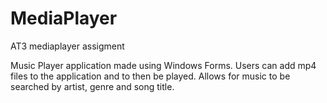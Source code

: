# MediaPlayer
AT3 mediaplayer assigment


Music Player application made using Windows Forms. Users can add mp4 files to the application and to then be played. 
Allows for music to be searched by artist, genre and song title.

